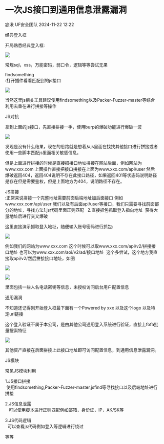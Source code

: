 #  一次JS接口到通用信息泄露漏洞   
宓湫  UF安全团队   2024-11-22 12:22  
  
经典登入框  
  
开局熟悉经典登入框:  
  
![](https://mmbiz.qpic.cn/mmbiz_png/ASf2g4J3S7ZEpqKYYgC9jwdOfXPklfoibErEoe9PVXAUYuichegs2h9WNNZ2Fr14haahvdmjwvfLuTnyz6lmEasg/640?wx_fmt=png "")  
  
常规sql，xss，万能密码，弱口令，逻辑等等尝试无果  
  
findsomething  
:打开插件看看匹配到的js接口  
  
![](https://mmbiz.qpic.cn/mmbiz_png/ASf2g4J3S7ZEpqKYYgC9jwdOfXPklfoibbPSsyRvicbImnfic80gEuj8zL48kdk0ZaTBApNjbkBsEXAuxNwKugnSw/640?wx_fmt=png "")  
  
  
当然这里js相关工具建议使用findsomething以及Packer-Fuzzer-master等综合利用去重在进行拼接等操作  
  
JS对抗  
  
拿到上面的js接口，先直接拼接一手，使用burp的爆破功能进行爆破一波  
  
![](https://mmbiz.qpic.cn/mmbiz_png/ASf2g4J3S7ZEpqKYYgC9jwdOfXPklfoibVqkdwViaWtRu29wRk8BJYsMCaRN5BymYdGLgXsp0MqbliavxswLAN4DQ/640?wx_fmt=png "")  
  
  
发现是没有什么结果，现在的思路就是想着从js里面在找找其他接口进行拼接或者使用一些脚本匹配js里面相关敏感信息。  
  
但是上面进行拼接的时候是直接把接口地址拼接在网站后面，例如网站为www.xxx.com 上面操作直接把接口拼接在上面为www.xxx.com/api/user 然后爆破返回404，返回404说明不存在此接口路径，如果返回401等状态码说明路径是存在但是需要鉴权，但是上面地方为404，说明路径不存在。  
  
JS拼接  
:正常来说拼接一个完整地址需要前面后端地址加后面接口 例如www.xxx.com/api/user 我们以及有后面api/user等接口，我们只需要寻找前面部分的地址，寻找方法1.js代码里面正则匹配   2.直接抓包抓取登入指向地址  获得大量地址后进行交叉爆破  
  
这里直接演示抓取登入地址，随便输入账号密码进行抓包:  
  
![](https://mmbiz.qpic.cn/mmbiz_png/ASf2g4J3S7ZEpqKYYgC9jwdOfXPklfoibt8xDEsPqicvJhAwufNhn4jHKF4nBwtVcsBtz3NZq1SqjhIlxE9PFf8g/640?wx_fmt=png "")  
  
例如我们的网站为www.xxx.com 这个时候可以取www.xxx.com/api/v2/拼接接口地址 也可以为www.xxx.com/aoi/v2/ad/接口地址  这个多尝试，这个地方我直接取api/v2/然后拼接接口地址，如图  
  
![](https://mmbiz.qpic.cn/mmbiz_png/ASf2g4J3S7ZEpqKYYgC9jwdOfXPklfoibuvJ50IWvw4xUYIG4YichfejRHt3PNfbgLW0T6Sl5VVVTu6LCDRVmHKQ/640?wx_fmt=png "")  
  
![](https://mmbiz.qpic.cn/mmbiz_png/ASf2g4J3S7ZEpqKYYgC9jwdOfXPklfoibt70AITXxWxRu6BTAf9ALxtBctSibZR3rmuUCXC1KZWl3DziabIerZ80A/640?wx_fmt=png "")  
  
里面包括一些人名电话密钥等信息，未授权访问后台用户配置信息  
  
通用漏洞  
  
不知道还记得刚开始登入框最下面有一个Powered by xxx 以及这个logo 以及特定url链接  
  
这个登入验证不属于本公司，是由其他公司通用登入系统进行验证，直接上fofa批量搜索特征  
  
![](https://mmbiz.qpic.cn/mmbiz_png/ASf2g4J3S7ZEpqKYYgC9jwdOfXPklfoib4diakxz4IFTQFhw8IZWPhicMibcLE4KpruHCI707ahpRTDW91H6ibsuKvw/640?wx_fmt=png "")  
  
其他资产直接在后面拼接上此接口地址即可访问配置信息，到通用信息泄露漏洞。  
  
JS模块  
  
常见JS模块利用  
  
1.JS接口拼接  
  使用findsomething,Packer-Fuzzer-master,jsfind等寻找接口以及后端地址进行拼接  
  
2.JS信息泄露  
    可以使用脚本进行正则匹配例如邮箱，身份证，IP，AK/SK等  
  
3.JS代码逻辑  
   可以查看js代码例如登入等逻辑进行绕过  
  
等等  
  

